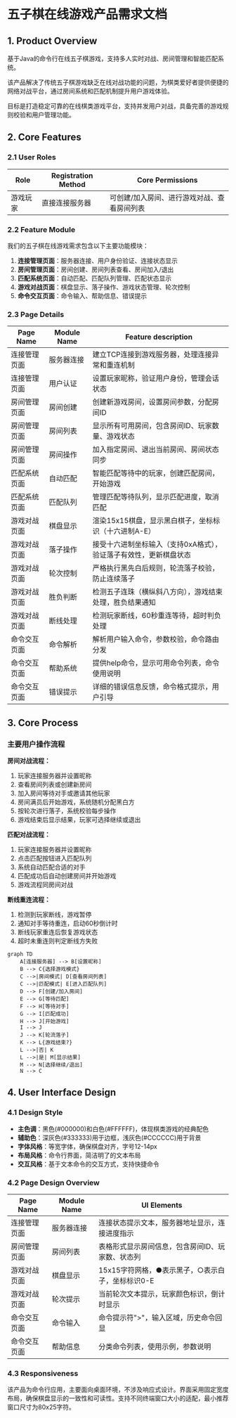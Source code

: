 # 五子棋在线游戏产品需求文档

## 1. Product Overview

基于Java的命令行在线五子棋游戏，支持多人实时对战、房间管理和智能匹配系统。

该产品解决了传统五子棋游戏缺乏在线对战功能的问题，为棋类爱好者提供便捷的网络对战平台，通过房间系统和匹配机制提升用户游戏体验。

目标是打造稳定可靠的在线棋类游戏平台，支持并发用户对战，具备完善的游戏规则校验和用户管理功能。

## 2. Core Features

### 2.1 User Roles

| Role | Registration Method | Core Permissions |
|------|---------------------|------------------|
| 游戏玩家 | 直接连接服务器 | 可创建/加入房间、进行游戏对战、查看房间列表 |

### 2.2 Feature Module

我们的五子棋在线游戏需求包含以下主要功能模块：

1. **连接管理页面**：服务器连接、用户身份验证、连接状态显示
2. **房间管理页面**：房间创建、房间列表查看、房间加入/退出
3. **匹配系统页面**：自动匹配、匹配队列管理、匹配状态显示
4. **游戏对战页面**：棋盘显示、落子操作、游戏状态管理、轮次控制
5. **命令交互页面**：命令输入、帮助信息、错误提示

### 2.3 Page Details

| Page Name | Module Name | Feature description |
|-----------|-------------|---------------------|
| 连接管理页面 | 服务器连接 | 建立TCP连接到游戏服务器，处理连接异常和重连机制 |
| 连接管理页面 | 用户认证 | 设置玩家昵称，验证用户身份，管理会话状态 |
| 房间管理页面 | 房间创建 | 创建新游戏房间，设置房间参数，分配房间ID |
| 房间管理页面 | 房间列表 | 显示所有可用房间，包含房间ID、玩家数量、游戏状态 |
| 房间管理页面 | 房间操作 | 加入指定房间、退出当前房间、房间状态同步 |
| 匹配系统页面 | 自动匹配 | 智能匹配等待中的玩家，创建匹配房间，开始游戏 |
| 匹配系统页面 | 匹配队列 | 管理匹配等待队列，显示匹配进度，取消匹配 |
| 游戏对战页面 | 棋盘显示 | 渲染15x15棋盘，显示黑白棋子，坐标标识（十六进制A-E） |
| 游戏对战页面 | 落子操作 | 接受十六进制坐标输入（支持0xA格式），验证落子有效性，更新棋盘状态 |
| 游戏对战页面 | 轮次控制 | 严格执行黑先白后规则，轮流落子校验，防止连续落子 |
| 游戏对战页面 | 胜负判断 | 检测五子连珠（横纵斜八方向），游戏结束处理，胜负结果通知 |
| 游戏对战页面 | 断线处理 | 检测玩家断线，60秒重连等待，超时判负处理 |
| 命令交互页面 | 命令解析 | 解析用户输入命令，参数校验，命令路由分发 |
| 命令交互页面 | 帮助系统 | 提供help命令，显示可用命令列表，命令使用说明 |
| 命令交互页面 | 错误提示 | 详细的错误信息反馈，命令格式提示，用户引导 |

## 3. Core Process

### 主要用户操作流程

**房间对战流程：**
1. 玩家连接服务器并设置昵称
2. 查看房间列表或创建新房间
3. 加入房间等待对手或邀请其他玩家
4. 房间满员后开始游戏，系统随机分配黑白方
5. 按轮次进行落子，系统校验每步操作
6. 游戏结束后显示结果，玩家可选择继续或退出

**匹配对战流程：**
1. 玩家连接服务器并设置昵称
2. 点击匹配按钮进入匹配队列
3. 系统自动匹配合适的对手
4. 匹配成功后自动创建房间并开始游戏
5. 游戏流程同房间对战

**断线重连流程：**
1. 检测到玩家断线，游戏暂停
2. 通知对手等待重连，启动60秒倒计时
3. 断线玩家重连后恢复游戏状态
4. 超时未重连则判定断线方失败

```mermaid
graph TD
    A[连接服务器] --> B[设置昵称]
    B --> C{选择游戏模式}
    C -->|房间模式| D[查看房间列表]
    C -->|匹配模式| E[进入匹配队列]
    D --> F[创建/加入房间]
    E --> G[等待匹配]
    F --> H[等待对手]
    G --> I[匹配成功]
    H --> J[开始游戏]
    I --> J
    J --> K[轮流落子]
    K --> L{游戏结束?}
    L -->|否| K
    L -->|是| M[显示结果]
    M --> N[选择继续/退出]
    N --> C
```

## 4. User Interface Design

### 4.1 Design Style

- **主色调**：黑色(#000000)和白色(#FFFFFF)，体现棋类游戏的经典配色
- **辅助色**：深灰色(#333333)用于边框，浅灰色(#CCCCCC)用于背景
- **字体风格**：等宽字体，确保棋盘对齐，字号12-14px
- **布局风格**：命令行界面，简洁明了的文本布局
- **交互风格**：基于文本命令的交互方式，支持快捷命令

### 4.2 Page Design Overview

| Page Name | Module Name | UI Elements |
|-----------|-------------|-------------|
| 连接管理页面 | 服务器连接 | 连接状态提示文本，服务器地址显示，连接进度指示 |
| 房间管理页面 | 房间列表 | 表格形式显示房间信息，包含房间ID、玩家数、状态列 |
| 游戏对战页面 | 棋盘显示 | 15x15字符网格，●表示黑子，○表示白子，坐标标识0-E |
| 游戏对战页面 | 轮次提示 | 当前轮次文本提示，玩家颜色标识，倒计时显示 |
| 命令交互页面 | 命令输入 | 命令提示符">"，输入区域，历史命令回显 |
| 命令交互页面 | 帮助信息 | 分类命令列表，使用示例，参数说明 |

### 4.3 Responsiveness

该产品为命令行应用，主要面向桌面环境，不涉及响应式设计。界面采用固定宽度布局，确保棋盘显示的一致性和可读性。支持不同终端窗口大小的适配，最小推荐窗口尺寸为80x25字符。
